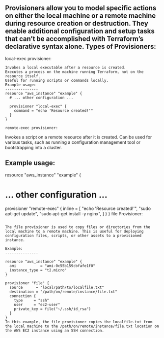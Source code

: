 Provisioners allow you to model specific actions on either the local machine or a remote machine during resource creation or destruction.
They enable additional configuration and setup tasks that can’t be accomplished with Terraform’s declarative syntax alone.
Types of Provisioners:
-----------------------------------
local-exec provisioner:
```````````````````````````
Invokes a local executable after a resource is created.
Executes a process on the machine running Terraform, not on the resource itself.
Useful for running scripts or commands locally.
Example usage:
---------------
resource "aws_instance" "example" {
  # ... other configuration ...

  provisioner "local-exec" {
    command = "echo 'Resource created!'"
  }
}

remote-exec provisioner:
`````````````````````````````````
Invokes a script on a remote resource after it is created.
Can be used for various tasks, such as running a configuration management tool or bootstrapping into a cluster.

Example usage:
---------------

resource "aws_instance" "example" {
  # ... other configuration ...

  provisioner "remote-exec" {
    inline = [
      "echo 'Resource created!'",
      "sudo apt-get update",
      "sudo apt-get install -y nginx",
    ]
  }
}
file Provisioner:
``````````````````````````````

The file provisioner is used to copy files or directories from the local machine to a remote machine. This is useful for deploying configuration files, scripts, or other assets to a provisioned instance.

Example:
---------------

resource "aws_instance" "example" {
  ami           = "ami-0c55b159cbfafe1f0"
  instance_type = "t2.micro"
}

provisioner "file" {
  source      = "local/path/to/localfile.txt"
  destination = "/path/on/remote/instance/file.txt"
  connection {
    type     = "ssh"
    user     = "ec2-user"
    private_key = file("~/.ssh/id_rsa")
  }
}
In this example, the file provisioner copies the localfile.txt from the local machine to the /path/on/remote/instance/file.txt location on the AWS EC2 instance using an SSH connection.